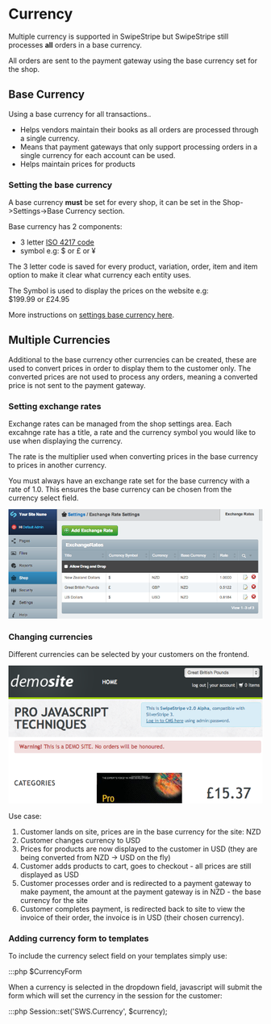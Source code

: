 # Currency

Multiple currency is supported in SwipeStripe but SwipeStripe still processes **all** orders in a base currency. 

<div class="warning" markdown='1'>
All orders are sent to the payment gateway using the base currency set for the shop.
</div>

## Base Currency

Using a base currency for all transactions..

* Helps vendors maintain their books as all orders are processed through a single currency. 
* Means that payment gateways that only support processing orders in a single currency for each account can be used.
* Helps maintain prices for products

### Setting the base currency 

A base currency **must** be set for every shop, it can be set in the Shop->Settings->Base Currency section.

Base currency has 2 components:

* 3 letter [ISO 4217 code](http://en.wikipedia.org/wiki/ISO_4217#Active_codes)
* symbol e.g: $ or £ or ¥

The 3 letter code is saved for every product, variation, order, item and item option to make it clear what currency each entity uses.

The Symbol is used to display the prices on the website e.g:  
$199.99 or £24.95

More instructions on [settings base currency here](/dev/docs/swipestripe/en/Basics/Settings#base-currency).

## Multiple Currencies

Additional to the base currency other currencies can be created, these are used to convert prices in order to display them to the customer only. The converted prices are not used to process any orders, meaning a converted price is not sent to the payment gateway.

### Setting exchange rates

Exchange rates can be managed from the shop settings area. Each excahnge rate has a title, a rate and the currency symbol you would like to use when displaying the currency. 

The rate is the multiplier used when converting prices in the base currency to prices in another currency. 

<div class="warning" markdown='1'>
You must always have an exchange rate set for the base currency with a rate of 1.0. This ensures the base currency can be chosen from the currency select field.
</div>

![](../_images/currency-list.png)

### Changing currencies

Different currencies can be selected by your customers on the frontend.

![](../_images/currency-frontend.png)

Use case:

1. Customer lands on site, prices are in the base currency for the site: NZD
2. Customer changes currency to USD
3. Prices for products are now displayed to the customer in USD (they are being converted from NZD -> USD on the fly)
4. Customer adds products to cart, goes to checkout - all prices are still displayed as USD
5. Customer processes order and is redirected to a payment gateway to make payment, the amount at the payment gateway is in NZD - the base currency for the site
6. Customer completes payment, is redirected back to site to view the invoice of their order, the invoice is in USD (their chosen currency). 

### Adding currency form to templates

To include the currency select field on your templates simply use:

:::php
	$CurrencyForm

When a currency is selected in the dropdown field, javascript will submit the form which will set the currency in the session for the customer:

:::php
	Session::set('SWS.Currency', $currency);
	


